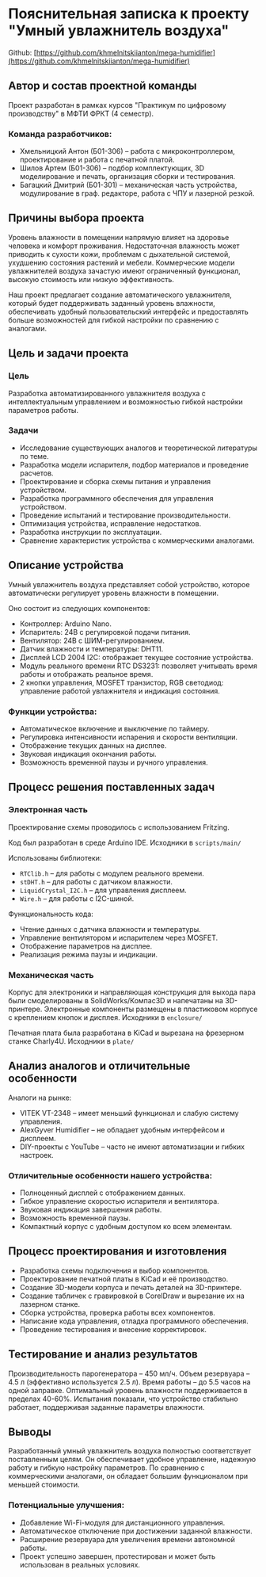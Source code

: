# Пояснительная записка к проекту "Умный увлажнитель воздуха"

Github: [https://github.com/khmelnitskiianton/mega-humidifier](https://github.com/khmelnitskiianton/mega-humidifier)

## Автор и состав проектной команды

Проект разработан в рамках курсов "Практикум по цифровому производству" в МФТИ ФРКТ (4 семестр).

### Команда разработчиков:

- Хмельницкий Антон (Б01-306) – работа с микроконтроллером, проектирование и работа с печатной платой.
- Шилов Артем (Б01-306) –  подбор комплектующих, 3D моделирование и печать, организация сборки и тестирования.
- Багацкий Дмитрий (Б01-301) – механическая часть устройства, модулирование в граф. редакторе, работа с ЧПУ и лазерной резкой.

## Причины выбора проекта
 
Уровень влажности в помещении напрямую влияет на здоровье человека и комфорт проживания. Недостаточная влажность может приводить к сухости кожи, проблемам с дыхательной системой, ухудшению состояния растений и мебели. Коммерческие модели увлажнителей воздуха зачастую имеют ограниченный функционал, высокую стоимость или низкую эффективность.

Наш проект предлагает создание автоматического увлажнителя, который будет поддерживать заданный уровень влажности, обеспечивать удобный пользовательский интерфейс и предоставлять больше возможностей для гибкой настройки по сравнению с аналогами.

## Цель и задачи проекта

### Цель

Разработка автоматизированного увлажнителя воздуха с интеллектуальным управлением и возможностью гибкой настройки параметров работы.

### Задачи

- Исследование существующих аналогов и теоретической литературы по теме.
- Разработка модели испарителя, подбор материалов и проведение расчетов.
- Проектирование и сборка схемы питания и управления устройством.
- Разработка программного обеспечения для управления устройством.
- Проведение испытаний и тестирование производительности.
- Оптимизация устройства, исправление недостатков.
- Разработка инструкции по эксплуатации.
- Сравнение характеристик устройства с коммерческими аналогами.

##  Описание устройства

Умный увлажнитель воздуха представляет собой устройство, которое автоматически регулирует уровень влажности в помещении. 

Оно состоит из следующих компонентов:

+ Контроллер: Arduino Nano.
+ Испаритель: 24В с регулировкой подачи питания.
+ Вентилятор: 24В с ШИМ-регулированием.
+ Датчик влажности и температуры: DHT11.
+ Дисплей LCD 2004 I2C: отображает текущее состояние устройства.
+ Модуль реального времени RTC DS3231: позволяет учитывать время работы и отображать реальное время.
+ 2 кнопки управления, MOSFET транзистор, RGB светодиод: управление работой увлажнителя и индикация состояния.

### Функции устройства:

+ Автоматическое включение и выключение по таймеру.
+ Регулировка интенсивности испарения и скорости вентиляции.
+ Отображение текущих данных на дисплее.
+ Звуковая индикация окончания работы.
+ Возможность временной паузы и ручного управления.

##  Процесс решения поставленных задач

### Электронная часть

Проектирование схемы проводилось с использованием Fritzing.

Код был разработан в среде Arduino IDE. Исходники в `scripts/main/`

Использованы библиотеки:

+ `RTClib.h` – для работы с модулем реального времени.
+ `stDHT.h` – для работы с датчиком влажности.
+ `LiquidCrystal_I2C.h` – для управления дисплеем.
+ `Wire.h` – для работы с I2C-шиной.

Функциональность кода:

+ Чтение данных с датчика влажности и температуры.
+ Управление вентилятором и испарителем через MOSFET.
+ Отображение параметров на дисплее.
+ Реализация режима паузы и индикации.

### Механическая часть

Корпус для электроники и направляющая конструкция для выхода пара были смоделированы в SolidWorks/Компас3D и напечатаны на 3D-принтере. Электронные компоненты размещены в пластиковом корпусе с креплением кнопок и дисплея. Исходники в `enclosure/`

Печатная плата была разработана в KiCad и вырезана на фрезерном станке Charly4U. Исходники в `plate/`

## Анализ аналогов и отличительные особенности

Аналоги на рынке:

+ VITEK VT-2348 – имеет меньший функционал и слабую систему управления.
+ AlexGyver Humidifier – не обладает удобным интерфейсом и дисплеем.
+ DIY-проекты с YouTube – часто не имеют автоматизации и гибких настроек.

### Отличительные особенности нашего устройства:

+ Полноценный дисплей с отображением данных.
+ Гибкое управление скоростью испарителя и вентилятора.
+ Звуковая индикация завершения работы.
+ Возможность временной паузы.
+ Компактный корпус с удобным доступом ко всем элементам.

## Процесс проектирования и изготовления

+ Разработка схемы подключения и выбор компонентов.
+ Проектирование печатной платы в KiCad и её производство.
+ Создание 3D-модели корпуса и печать деталей на 3D-принтере.
+ Создание табличек с гравировкой в CorelDraw и вырезание их на лазерном станке.
+ Сборка устройства, проверка работы всех компонентов.
+ Написание кода управления, отладка программного обеспечения.
+ Проведение тестирования и внесение корректировок.

## Тестирование и анализ результатов

Производительность парогенератора – 450 мл/ч.
Объем резервуара – 4.5 л (эффективно используется 2.5 л).
Время работы – до 5.5 часов на одной заправке.
Оптимальный уровень влажности поддерживается в пределах 40-60%.
Испытания показали, что устройство стабильно работает, поддерживая заданные параметры влажности.

## Выводы

Разработанный умный увлажнитель воздуха полностью соответствует поставленным целям. Он обеспечивает удобное управление, надежную работу и гибкую настройку параметров. По сравнению с коммерческими аналогами, он обладает большим функционалом при меньшей стоимости.

### Потенциальные улучшения:

+ Добавление Wi-Fi-модуля для дистанционного управления.
+ Автоматическое отключение при достижении заданной влажности.
+ Расширение резервуара для увеличения времени автономной работы.
+ Проект успешно завершен, протестирован и может быть использован в реальных условиях.